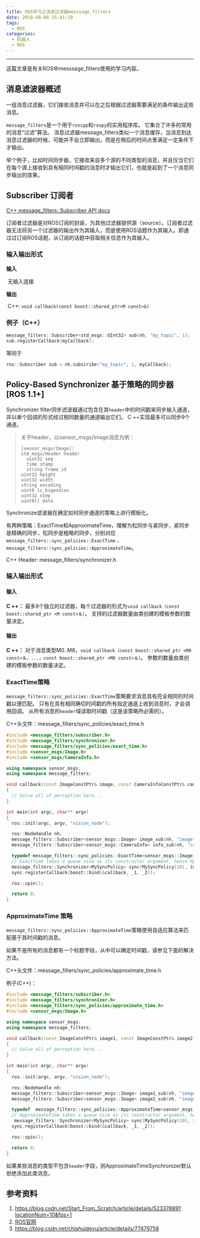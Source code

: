 ```yaml
---
title: ROS学习之消息过滤器messsage_filters
date: 2018-08-08 15:41:19
tags:
  - ROS
categories: 
  - 机器人
  - ROS
---
```


-----

这篇文章是有关ROS中messsage_filters使用的学习内容。

<!--more-->

## 消息滤波器概述

一组消息过滤器，它们接收消息并可以在之后根据过滤器需要满足的条件输出这些消息。

`message_filters`是一个用于`roscpp`和`rospy`的实用程序库。 它集合了许多的常用的消息“过滤”算法。 消息过滤器message_filters类似一个消息缓存，当消息到达消息过滤器的时候，可能并不会立即输出，而是在稍后的时间点里满足一定条件下才输出。

举个例子，比如时间同步器，它接收来自多个源的不同类型的消息，并且仅当它们在每个源上接收到具有相同时间戳的消息时才输出它们，也就是起到了一个消息同步输出的效果。

## Subscriber 订阅者

[C++ message_filters::Subscriber API docs](http://www.ros.org/doc/api/message_filters/html/c++/classmessage__filters_1_1Subscriber.html) 

订阅者过滤器是对ROS订阅的封装，为其他过滤器提供源（source）。订阅者过滤器无法将另一个过滤器的输出作为其输入，而是使用ROS话题作为其输入。即通过过订阅ROS话题，从订阅的话题中获取相关信息作为其输入。

### 输入输出形式

**输入** 

​    无输入连接 

**输出** 

​         C++: `void callback(const boost::shared_ptr<M const>&)`

### 例子（C++）

~~~c++
message_filters::Subscriber<std_msgs::UInt32> sub(nh, "my_topic", 1);
sub.registerCallback(myCallback);
~~~

等同于

~~~c++
ros::Subscriber sub = nh.subscribe("my_topic", 1, myCallback);
~~~

## Policy-Based Synchronizer 基于策略的同步器 [ROS 1.1+]

Synchronizer filter同步滤波器通过包含在其`header`中的时间戳来同步输入通道，并以单个回调的形式经过相同数量的通道输出它们。 C ++实现最多可以同步9个通道。

> 关于header，以sensor_msgs/Image消息为例：
>
> ~~~
> [sensor_msgs/Image]:
> std_msgs/Header header
>   uint32 seq
>   time stamp
>   string frame_id
> uint32 height
> uint32 width
> string encoding
> uint8 is_bigendian
> uint32 step
> uint8[] data
> ~~~

Synchronize滤波器在确定如何同步通道的策略上进行模板化。 

有两种策略：ExactTime和ApproximateTime，理解为松同步与紧同步，紧同步是精确的同步，松同步是粗略的同步，分别对应`message_filters::sync_policies::ExactTime` 、`message_filters::sync_policies::ApproximateTime`。

C++ Header: message_filters/synchronizer.h

### 输入输出形式

#### 输入

**C ++：** 最多9个独立的过滤器，每个过滤器的形式为`void callback（const boost::shared_ptr <M const>＆）`。 支持的过滤器数量由类创建的模板参数的数量决定。  

#### 输出

**C ++：** 对于消息类型M0..M8，`void callback（const boost::shared_ptr <M0 const>＆，...，const boost::shared_ptr <M8 const>＆）`。 参数的数量由类创建的模板参数的数量决定。 

### ExactTime策略

`message_filters::sync_policies::ExactTime`策略要求消息具有完全相同的时间戳以便匹配。 只有在具有相同确切时间戳的所有指定通道上收到消息时，才会调用回调。 从所有消息的`header`域读取时间戳（这是该策略所必需的）。 

C++头文件：message_filters/sync_policies/exact_time.h

~~~c++
#include <message_filters/subscriber.h>
#include <message_filters/synchronizer.h>
#include <message_filters/sync_policies/exact_time.h>
#include <sensor_msgs/Image.h>
#include <sensor_msgs/CameraInfo.h>

using namespace sensor_msgs;
using namespace message_filters;

void callback(const ImageConstPtr& image, const CameraInfoConstPtr& cam_info)
{
  // Solve all of perception here...
}

int main(int argc, char** argv)
{
  ros::init(argc, argv, "vision_node");

  ros::NodeHandle nh;
  message_filters::Subscriber<sensor_msgs::Image> image_sub(nh, "image", 1);
  message_filters::Subscriber<sensor_msgs::CameraInfo> info_sub(nh, "camera_info", 1);

  typedef message_filters::sync_policies::ExactTime<sensor_msgs::Image, sensor_msgs::CameraInfo> MySyncPolicy;
  // ExactTime takes a queue size as its constructor argument, hence MySyncPolicy(10)
  message_filters::Synchronizer<MySyncPolicy> sync(MySyncPolicy(10), image_sub, info_sub);
  sync.registerCallback(boost::bind(&callback, _1, _2));

  ros::spin();

  return 0;
}
~~~

### ApproximateTime 策略

`message_filters::sync_policies::ApproximateTime`策略使用自适应算法来匹配基于其时间戳的消息。 

如果不是所有的消息都有一个标题字段，从中可以确定时间戳，请参见下面的解决方法。 

C++头文件：message_filters/sync_policies/approximate_time.h 

例子(C++)：

~~~c++
#include <message_filters/subscriber.h>
#include <message_filters/synchronizer.h>
#include <message_filters/sync_policies/approximate_time.h>
#include <sensor_msgs/Image.h>

using namespace sensor_msgs;
using namespace message_filters;

void callback(const ImageConstPtr& image1, const ImageConstPtr& image2)
{
  // Solve all of perception here...
}

int main(int argc, char** argv)
{
  ros::init(argc, argv, "vision_node");

  ros::NodeHandle nh;
  message_filters::Subscriber<sensor_msgs::Image> image1_sub(nh, "image1", 1);
  message_filters::Subscriber<sensor_msgs::Image> image2_sub(nh, "image2", 1);

  typedef  message_filters::sync_policies::ApproximateTime<sensor_msgs::Image, sensor_msgs::Image> MySyncPolicy;
  // ApproximateTime takes a queue size as its constructor argument, hence MySyncPolicy(10)
   message_filters::Synchronizer<MySyncPolicy> sync(MySyncPolicy(10), image1_sub, image2_sub);
  sync.registerCallback(boost::bind(&callback, _1, _2));

  ros::spin();

  return 0;
}
~~~

如果某些消息的类型不包含`header`字段，则ApproximateTimeSynchronizer默认拒绝添加此类消息。 

## 参考资料

1. https://blog.csdn.net/Start_From_Scratch/article/details/52337689?locationNum=10&fps=1
2. [ROS官网](http://wiki.ros.org/message_filters#Subscriber)
3. https://blog.csdn.net/chishuideyu/article/details/77479758